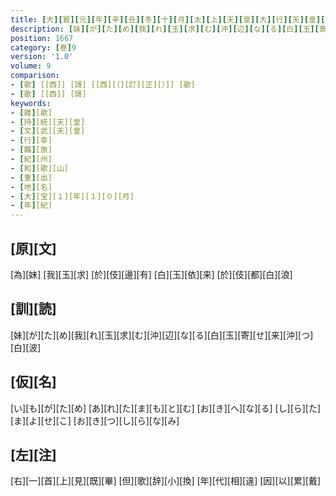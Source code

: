 ```yaml
---
title: [大][寳][元][年][辛][丑][冬][十][月][太][上][天][皇][大][行][天][皇][幸][紀][伊][國][時][歌][十][三][首]
description: [妹][が][た][め][我][れ][玉][求][む][沖][辺][な][る][白][玉][寄][せ][来][沖][つ][白][波]
position: 1667
category: [巻]9
version: '1.0'
volume: 9
comparison:
- [歌] [[西]] [謌] [[西][（][訂][正][）]] [歌]
- [歌] [[西]] [謌]
keywords:
- [雑][歌]
- [持][統][天][皇]
- [文][武][天][皇]
- [行][幸]
- [羈][旅]
- [紀][州]
- [和][歌][山]
- [重][出]
- [地][名]
- [大][宝][１][年][１][０][月]
- [年][紀]
---
```


## [原][文]

[為][妹] [我][玉][求] [於][伎][邊][有] [白][玉][依][来] [於][伎][都][白][浪]

## [訓][読]

[妹][が][た][め][我][れ][玉][求][む][沖][辺][な][る][白][玉][寄][せ][来][沖][つ][白][波]

## [仮][名]

[い][も][が][た][め] [あ][れ][た][ま][も][と][む] [お][き][へ][な][る] [し][ら][た][ま][よ][せ][こ] [お][き][つ][し][ら][な][み]

## [左][注]

[右][一][首][上][見][既][畢] [但][歌][辞][小][換] [年][代][相][違] [因][以][累][戴]
